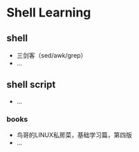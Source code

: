 # Shell Learning

##  shell

* 三剑客（sed/awk/grep）
* ...

## shell script

* ...

###  books

*  鸟哥的LINUX私房菜，基础学习篇，第四版
* ...


